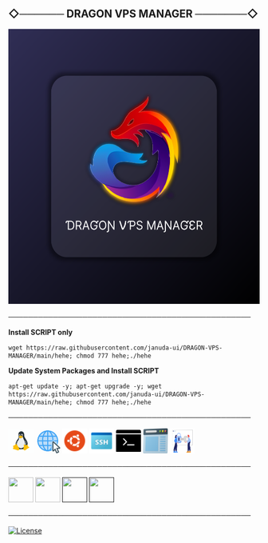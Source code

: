 
<h2>◇────── DRAGON VPS MANAGER ───────◇
</h2>

<p><center><img src="https://github.com/januda-ui/januda-ui/blob/main/icons/dragon%20logo-2.png?raw=true" class="centerImage" alt=""width="550"height="550"></center></p>

<p>─────────────────────────────────────────────────</p>


__Install SCRIPT only__

```
wget https://raw.githubusercontent.com/januda-ui/DRAGON-VPS-MANAGER/main/hehe; chmod 777 hehe;./hehe

```


__Update System Packages and Install SCRIPT__

```
apt-get update -y; apt-get upgrade -y; wget https://raw.githubusercontent.com/januda-ui/DRAGON-VPS-MANAGER/main/hehe; chmod 777 hehe;./hehe

```

─────────────────────────────────────────────────

 <p>    
<div class="div1">
  <span><img src="https://github.com/januda-ui/januda-ui/blob/main/icons/icons8-linux.gif?raw=true" alt=""width="50"height="50"/></span>
  <span><img src="https://github.com/januda-ui/januda-ui/blob/main/icons/icons8-internet.gif?raw=true" alt=""width="50"height="50"/></span>
  <span><img src="https://github.com/januda-ui/januda-ui/blob/main/icons/icons8-ubuntu-48.png?raw=true" alt=""width="50"height="50"/></span>
  <span><img src="https://github.com/januda-ui/januda-ui/blob/main/icons/icons8-ssh-48.png?raw=true" alt=""width="50"height="50"/></span>
  <span><img src="https://github.com/januda-ui/januda-ui/blob/main/icons/icons8-console-50.png?raw=true" alt=""width="50"height="50"/></span>
  <span><img src="https://github.com/januda-ui/januda-ui/blob/main/icons/business-3d-browser-1.png?raw=true" alt=""width="50"height="50"/></span>
  <span><img src="https://github.com/januda-ui/januda-ui/blob/main/icons/clip-internet-security.png?raw=true" alt=""width="50"height="50"/></span>
</div>
 </p>
─────────────────────────────────────────────────
 <p>    
<div class="div2">
 <span><a href="t.me/s/dragon_vps_manager"><img src="https://user-images.githubusercontent.com/83800532/143560346-101a5bbb-53c6-4d1d-90c9-364c3355a6b7.png" alt=""width="50"height="50"/></a></span>
 <span><a href="https://github.com/januda-ui/DRAGON-VPS-MANAGER"><img src="https://user-images.githubusercontent.com/83800532/143565842-884cbdae-43d0-4eec-8985-98d4d04551cd.png" alt=""width="50"height="50"/></a></span>
 <span><a href=""><img src="https://user-images.githubusercontent.com/83800532/143565697-a4f54037-2256-4bc5-8067-4cb865e99de8.png" alt=""width="50"height="50"/></a></span>
 <span><a href=""><img src="https://user-images.githubusercontent.com/83800532/143565526-c1009b7c-047f-4b5e-9b43-6759f9dfa11f.png" alt=""width="50"height="50"/></a></span>
</div>
 </p>
  
 
─────────────────────────────────────────────────

[![License](https://www.gnu.org/graphics/gplv3-127x51.png)](LICENSE)
